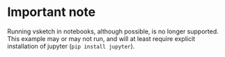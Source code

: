 # Important note

Running vsketch in notebooks, although possible, is no longer supported. This example may or may not run, and will at least require explicit installation of jupyter (`pip install jupyter`).
